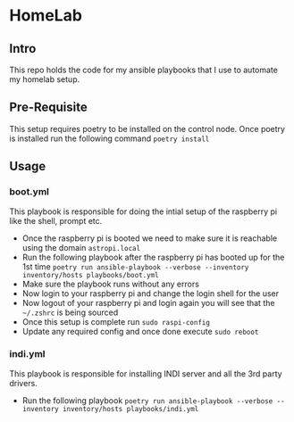 # HomeLab

## Intro

This repo holds the code for my ansible playbooks that I use to automate my homelab setup.

## Pre-Requisite

This setup requires poetry to be installed on the control node. Once poetry is installed run the following command `poetry install`

## Usage

### boot.yml

This playbook is responsible for doing the intial setup of the raspberry pi like the shell, prompt etc.

- Once the raspberry pi is booted we need to make sure it is reachable using the domain `astropi.local`
- Run the following playbook after the raspberry pi has booted up for the 1st time `poetry run ansible-playbook --verbose --inventory inventory/hosts playbooks/boot.yml`
- Make sure the playbook runs without any errors
- Now login to your raspberry pi and change the login shell for the user
- Now logout of your raspberry pi and login again you will see that the `~/.zshrc` is being sourced
- Once this setup is complete run `sudo raspi-config`
- Update any required config and once done execute `sudo reboot`

### indi.yml

This playbook is responsible for installing INDI server and all the 3rd party drivers.

- Run the following playbook `poetry run ansible-playbook --verbose --inventory inventory/hosts playbooks/indi.yml`
